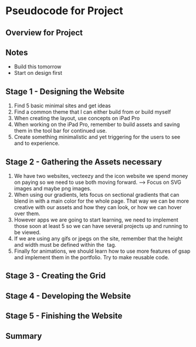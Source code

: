 # Pseudocode for Project

## Overview for Project 

## Notes
- Build this tomorrow 
- Start on design first

## Stage 1 - Designing the Website
1. Find 5 basic minimal sites and get ideas
2. Find a common theme that I can either build from or build myself 
3. When creating the layout, use concepts on iPad Pro
4. When working on the iPad Pro, remember to build assets and saving them in the tool bar for continued use. 
5. Create something minimalistic and yet triggering for the users to see and to experience. 

## Stage 2 - Gathering the Assets necessary
1. We have two websites, vecteezy and the icon website we spend money on paying so we need to use both moving forward. --> Focus on SVG images and maybe png images. 
2. When using our gradients, lets focus on sectional gradients that can blend in with a main color for the whole page. That way we can be more creative with our assets and how they can look, or how we can hover over them. 
3. However apps we are going to start learning, we need to implement those soon at least 5 so we can have several projects up and running to be viewed. 
4. If we are using any gifs or jpegs on the site, remember that the height and width must be defined within the <img> tag. 
5. Finally for animations, we should learn how to use more features of gsap and implement them in the portfolio. Try to make reusable code. 

## Stage 3 - Creating the Grid

## Stage 4 - Developing the Website 

## Stage 5 - Finishing the Website 

## Summary 